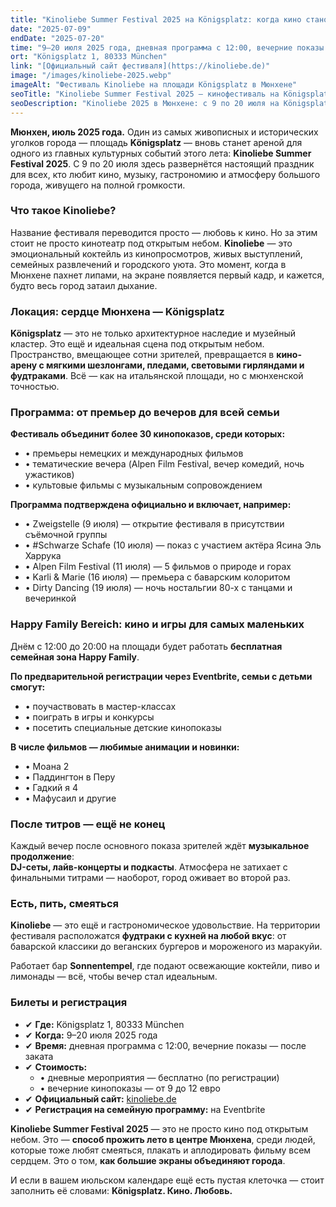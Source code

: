 ```yaml
---
title: "Kinoliebe Summer Festival 2025 на Königsplatz: когда кино становится праздником под звёздами"
date: "2025-07-09"
endDate: "2025-07-20"
time: "9–20 июля 2025 года, дневная программа с 12:00, вечерние показы — после заката"
ort: "Königsplatz 1, 80333 München"
link: "[Официальный сайт фестиваля](https://kinoliebe.de)"
image: "/images/kinoliebe-2025.webp"
imageAlt: "Фестиваль Kinoliebe на площади Königsplatz в Мюнхене"
seoTitle: "Kinoliebe Summer Festival 2025 — кинофестиваль на Königsplatz под открытым небом"
seoDescription: "Kinoliebe 2025 в Мюнхене: с 9 по 20 июля на Königsplatz — кинопоказы, премьеры, живая музыка, семейная зона и гастрономия. Вход днём бесплатный, вечерние сеансы от 9 €."
---
```


**Мюнхен, июль 2025 года.** Один из самых живописных и исторических уголков города — площадь **Königsplatz** — вновь станет ареной для одного из главных культурных событий этого лета: **Kinoliebe Summer Festival 2025**. С 9 по 20 июля здесь развернётся настоящий праздник для всех, кто любит кино, музыку, гастрономию и атмосферу большого города, живущего на полной громкости.

### Что такое Kinoliebe?

Название фестиваля переводится просто — любовь к кино. Но за этим стоит не просто кинотеатр под открытым небом. **Kinoliebe** — это эмоциональный коктейль из кинопросмотров, живых выступлений, семейных развлечений и городского уюта. Это момент, когда в Мюнхене пахнет липами, на экране появляется первый кадр, и кажется, будто весь город затаил дыхание.

### Локация: сердце Мюнхена — Königsplatz

**Königsplatz** — это не только архитектурное наследие и музейный кластер. Это ещё и идеальная сцена под открытым небом. Пространство, вмещающее сотни зрителей, превращается в **кино-арену с мягкими шезлонгами, пледами, световыми гирляндами и фудтраками**. Всё — как на итальянской площади, но с мюнхенской точностью.

### Программа: от премьер до вечеров для всей семьи

**Фестиваль объединит более **30 кинопоказов**, среди которых:**

- • премьеры немецких и международных фильмов  
- • тематические вечера (Alpen Film Festival, вечер комедий, ночь ужастиков)  
- • культовые фильмы с музыкальным сопровождением  


**Программа подтверждена официально и включает, например:**

- • Zweigstelle (9 июля) — открытие фестиваля в присутствии съёмочной группы  
- • #Schwarze Schafe (10 июля) — показ с участием актёра Ясина Эль Харрука  
- • Alpen Film Festival (11 июля) — 5 фильмов о природе и горах  
- • Karli & Marie (16 июля) — премьера с баварским колоритом  
- • Dirty Dancing (19 июля) — ночь ностальгии 80-х с танцами и вечеринкой  

### Happy Family Bereich: кино и игры для самых маленьких

Днём с 12:00 до 20:00 на площади будет работать **бесплатная семейная зона Happy Family**. 


**По предварительной регистрации через Eventbrite, семьи с детьми смогут:**

- • поучаствовать в мастер-классах  
- • поиграть в игры и конкурсы  
- • посетить специальные детские кинопоказы  


**В числе фильмов — любимые анимации и новинки:**

- • Моана 2  
- • Паддингтон в Перу  
- • Гадкий я 4  
- • Мафусаил и другие  

### После титров — ещё не конец

Каждый вечер после основного показа зрителей ждёт **музыкальное продолжение**:  
**DJ-сеты, лайв-концерты и подкасты**. Атмосфера не затихает с финальными титрами — наоборот, город оживает во второй раз.

### Есть, пить, смеяться

**Kinoliebe** — это ещё и гастрономическое удовольствие. На территории фестиваля расположатся **фудтраки с кухней на любой вкус**: от баварской классики до веганских бургеров и мороженого из маракуйи.  

Работает бар **Sonnentempel**, где подают освежающие коктейли, пиво и лимонады — всё, чтобы вечер стал идеальным.

### Билеты и регистрация

- ✔ **Где:** Königsplatz 1, 80333 München  
- ✔ **Когда:** 9–20 июля 2025 года  
- ✔ **Время:** дневная программа с 12:00, вечерние показы — после заката  
- ✔ **Стоимость:**  
  - • дневные мероприятия — бесплатно (по регистрации)  
  - • вечерние кинопоказы — от 9 до 12 евро  
- ✔ **Официальный сайт:** [kinoliebe.de](https://kinoliebe.de)  
- ✔ **Регистрация на семейную программу:** на Eventbrite  


**Kinoliebe Summer Festival 2025** — это не просто кино под открытым небом. Это — **способ прожить лето в центре Мюнхена**, среди людей, которые тоже любят смеяться, плакать и аплодировать фильму всем сердцем. Это о том, **как большие экраны объединяют города**.  

И если в вашем июльском календаре ещё есть пустая клеточка — стоит заполнить её словами: **Königsplatz. Кино. Любовь.**
